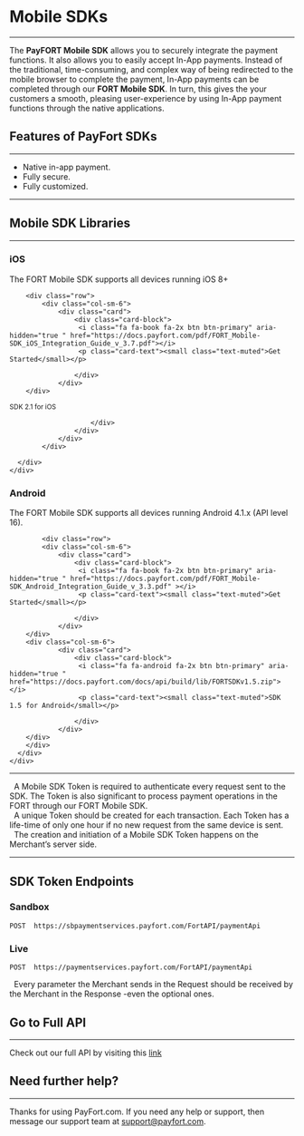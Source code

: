 # Mobile SDKs

------

The **PayFORT Mobile SDK** allows you to securely integrate the payment functions. It also allows you to easily accept In-App payments. Instead of the traditional, time-consuming, and complex way of being redirected to the mobile browser to complete the payment, In-App payments can be completed through our **FORT Mobile SDK**. In turn, this gives the your customers a smooth, pleasing user-experience by using In-App payment functions through the native applications.

## Features of PayFort SDKs

------



- Native in-app payment.
- Fully secure.
- Fully customized.

------

## Mobile SDK Libraries

------



<div class="row">
  <div class="col-sm-6">
    <div class="card">
      <div class="card-block text-center">
        <h3 class="card-title ">iOS</h3>
          <i class="fa fa-apple fa-5x " aria-hidden="true" ></i>
        <p class="card-text">The FORT Mobile SDK supports all devices running iOS 8+
</p>

        <div class="row">
  			<div class="col-sm-6">
    			<div class="card">
      				<div class="card-block">
        			 <i class="fa fa-book fa-2x btn btn-primary" aria-hidden="true " href="https://docs.payfort.com/pdf/FORT_Mobile-SDK_iOS_Integration_Guide_v_3.7.pdf"></i>
        			 <p class="card-text"><small class="text-muted">Get Started</small></p>

      				</div>
    			</div>
  		</div>
  		
  <div class="col-sm-6">
    			<div class="card">
      				<div class="card-block">
        				 <i class="fa fa-apple fa-2x btn btn-primary" aria-hidden="true " href="https://docs.payfort.com/docs/api/build/lib/PayFortSDK2.1.zip">							</i>
        					 <p class="card-text">
        			 		<small class="text-muted">SDK 2.1 for iOS						</small>
        			 		</p>

      					</div>
    				</div>
  				</div>
  			</div>
        
      </div>
    </div>
  </div>
  <div class="col-sm-6">
    <div class="card">
      <div class="card-block text-center">
        <h3 class="card-title">Android</h3>
        <i class="fa fa-android fa-5x" aria-hidden="true" ></i>
        <p class="card-text">The FORT Mobile SDK supports all devices running Android 4.1.x (API level 16).</p>

            <div class="row">
  			<div class="col-sm-6">
    			<div class="card">
      				<div class="card-block">
        			 <i class="fa fa-book fa-2x btn btn-primary" aria-hidden="true " href="https://docs.payfort.com/pdf/FORT_Mobile-SDK_Android_Integration_Guide_v_3.3.pdf" ></i>
        			 <p class="card-text"><small class="text-muted">Get Started</small></p>

      				</div>
    			</div>
  		</div>
  		<div class="col-sm-6">
    			<div class="card">
      				<div class="card-block">
        			 <i class="fa fa-android fa-2x btn btn-primary" aria-hidden="true " href="https://docs.payfort.com/docs/api/build/lib/FORTSDKv1.5.zip"></i>
        			 <p class="card-text"><small class="text-muted">SDK 1.5 for Android</small></p>

      				</div>
    			</div>
  		</div>
  		</div>
      </div>
    </div>
  </div>
</div>

------



<div class="alert alert-info" role="alert"><i class="fa fa-info">&nbsp;&nbsp;</i>A Mobile SDK Token is required to authenticate every request sent to the SDK. The Token is also significant to process payment operations in the FORT through our FORT Mobile SDK.</div>

<div class="alert alert-info" role="alert"><i class="fa fa-info">&nbsp;&nbsp;</i>A unique Token should be created for each transaction. Each Token has a life-time of only one hour if no new request from the same device is sent.</div>

<div class="alert alert-info" role="alert"><i class="fa fa-info">&nbsp;&nbsp;</i>The creation and initiation of a Mobile SDK Token happens on the Merchant’s server side.</div>

------

## SDK Token Endpoints

### Sandbox

```
POST  https://sbpaymentservices.payfort.com/FortAPI/paymentApi
```

### Live

```
POST  https://paymentservices.payfort.com/FortAPI/paymentApi
```

<div class="alert alert-info" role="alert"><i class="fa fa-info">&nbsp;&nbsp;</i>Every parameter the Merchant sends in the Request should be received by the Merchant in the Response -even the optional ones.</div>



## Go to Full API

------

Check out our full API by visiting this [link](https://docs.payfort.com/docs/api/build/index.html#redirection)

## Need further help?

------

Thanks for using PayFort.com. If you need any help or support, then message our support team at [support@payfort.com](mailto:support@payfort.com).

